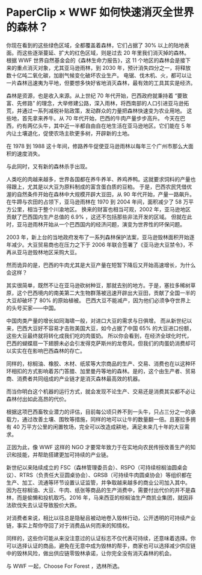 # PaperClip × WWF 如何快速消灭全世界的森林？

你现在看到的这些绿色区域，全都覆盖着森林，它们占据了 30% 以上的陆地表面。而这些逐渐蔓延、扩大的红色区域，则是过去 20 年里我们消灭掉的森林。 根据 WWF 世界自然基金会的《森林生命力报告》，这 11 个地区的森林会是接下来的重点消灭对象，尤其亚马逊雨林，到 2030 年，预计消失四分之一，将释放数十亿吨二氧化碳，加剧气候变化破坏农业生产。 电锯、伐木机、火，都可以让一片森林迅速夷为平地，但要想多快好省地消灭森林，最有效的工具其实是经济。

森林是资源，也是收入来源。从上世纪 70 年代开始，巴西政府就秉持着 “要致富、先修路” 的理念，大举修建公路，深入雨林，将西南部的人口引进亚马逊拓荒，并通过一系列减税补贴政策，发动群众的力量把森林快速变为农业用地。 这些地，首先拿来养牛。从 70 年代开始，巴西的牛肉产量步步高升。 今天在巴西，约有两亿头牛，其中近一半都自由自在地生活在亚马逊地区。它们能在 5 年内让土壤退化，促使农场主砍更多树，开辟新的土地。

在 1978 到 1988 这十年间，修路养牛促使亚马逊雨林以每年三个广州市那么大面积的速度消失。

与此同时，又有新的森林杀手出现。

人类吃的肉越来越多，世界各国都在养牛养羊、养鸡养鸭。这就要求饲料的产量也得跟上，尤其是以大豆为原料制成的富含蛋白质的豆粕。 于是，巴西农民凭借优渥的自然条件开始在森林中大规模开辟大豆田，从 90 年代开始，产量一路飙升。 在牛蹄与农田的占领下，亚马逊雨林在 1970 到 2004 年间，面积减少了 58 万平方公里，相当于整个川渝地区。 换来的财富也相当可观，2002 年，亚马逊地区贡献了巴西国内生产总值的 6.9% ，这还不包括那些非法开发的区域。 但就在此时，亚马逊雨林开始从一个巴西国内的经济问题，演变为世界性的环保问题。

2003 年，新上台的当地政府发布了一系列森林保护法案，亚马逊毁林面积开始逐年减少。大豆贸易商也在压力之下于 2006 年联合签署了《亚马逊大豆禁令》，不再从亚马逊毁林地区采购大豆。

然而诡异的是，巴西的牛肉尤其是大豆产量在短暂下降后又开始高速增长，为什么会这样？

其实很简单，既然不让在亚马逊砍树种豆，那就去别的地方。于是，塞拉多稀树草原，这个巴西境内的南美第二大生物群落被迅速开辟出大豆田，贡献了全国一半的大豆却破坏了 80% 的原始植被。 巴西大豆不能减产，因为他们必须争夺世界上的头号买家——中国。

中国肉类产量的增长如同海啸一般，对进口大豆的需求与日俱增。 而从新世纪以来，巴西大豆好不容易才击败美国大豆，如今占据了中国 65% 的大豆进口份额，这些大豆最终就将转化成我们吃的肉蛋奶。 所以你会看到，在经济全球化时代，巴西的蝴蝶扇一下翅膀未必会引发得克萨斯州的龙卷风，但我们的肉蛋奶消费却可以实实在在影响巴西森林的存亡。

同样的，棕榈油、橡胶、木材、纸浆等大宗商品的生产、交易、消费也在以这种环环相扣的方式影响着苏门答腊、加里曼丹等地的森林。是的，这个由生产者、贸易商、消费者共同组成的产业链才是消灭森林最高效的机器。

而当你明白这个机器的运行方式，就会发现不论生产、交易还是消费其实都不必让森林付出如此高昂的代价。

根据这项巴西畜牧业潜力的评估，目前每公顷只养不到一头牛，只占三分之一的承载力，通过改善土壤、围牧等措施，同样的地可以让牛的数量翻一倍。且塞拉多拥有 40 万平方公里的闲置牧场，完全可以改造成耕地，满足未来几十年的大豆需求。

正因为此，像 WWF 这样的 NGO 才要常年致力于在实地向农民传授改善生产的知识和技能，并帮助搭建更加可持续的产业链。

新世纪以来陆续成立的 FSC（森林管理委员会）、RSPO（可持续棕榈油圆桌会议）、RTRS（负责任大豆圆桌协会）、GRSB（可持续牛肉圆桌协会）等组织都在生产、加工、流通等环节设置认证监管，并争取越来越多的商业公司加入其中。 因为在棕榈油、大豆、牛肉、纸张等商品的生产消费中，需要付出代价的并不是森林，而是偷懒和投机取巧。2016 年，马来西亚的棕榈油生产商凯业集团，就因非法砍伐失去认证导致股价大跌。

对消费者来说，相比以往总是隐秘且被动地卷入毁林行动，公开透明的可持续产业链，事实上帮你夺回了对于消费品从何而来的知情权。

同样的，这些你可能从来没注意过的认证标志不仅代表可持续，还意味着选择。你可以选择认证的商品，避免在无意中成为毁林的帮手，商家也可以选择减少供应链中的毁林风险，做出供应链零毁林承诺，让你完全没有消灭森林的机会。

与 WWF 一起，Choose For Forest ，选林所选。
